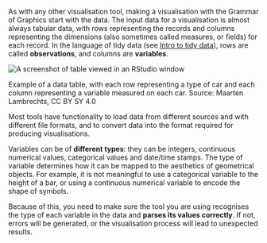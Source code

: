 As with any other visualisation tool, making a visualisation with the Grammar of Graphics start with the data. The input data for a visualisation is almost always tabular data, with rows representing the records and columns representing the dimensions (also sometimes called measures, or fields) for each record. In the language of tidy data (see <span class='internal-link'>[Intro to tidy data](intro-to-tidy-data)</span>), rows are called **observations**, and columns are **variables**.

![A screenshot of table viewed in an RStudio window](Building%20blocks%20of%20the%20Grammar%20of%20Graphics%202aa612131ff246cf95f99d6c95fcbe4e/data-table-cars.png)

Example of a data table, with each row representing a type of car and each column representing a variable measured on each car. Source: Maarten Lambrechts, CC BY SY 4.0

Most tools have functionality to load data from different sources and with different file formats, and to convert data into the format required for producing visualisations.

Variables can be of **different types**: they can be integers, continuous numerical values, categorical values and date/time stamps. The type of variable determines how it can be mapped to the aesthetics of geometrical objects. For example, it is not meaningful to use a categorical variable to the height of a bar, or using a continuous numerical variable to encode the shape of symbols.

Because of this, you need to make sure the tool you are using recognises the type of each variable in the data and **parses its values correctly**. If not, errors will be generated, or the visualisation process will lead to unexpected results.